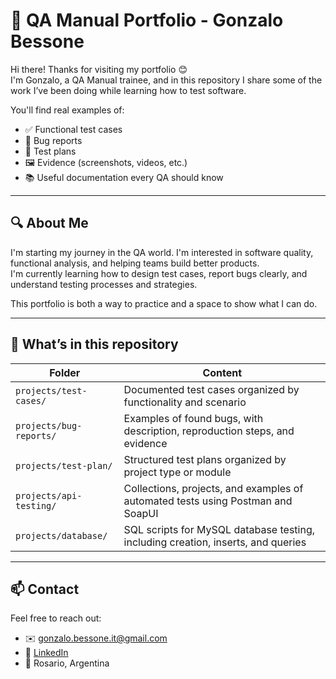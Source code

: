 # 📌 QA Manual Portfolio - Gonzalo Bessone

Hi there! Thanks for visiting my portfolio 😊  
I'm Gonzalo, a QA Manual trainee, and in this repository I share some of the work I’ve been doing while learning how to test software.

You'll find real examples of:

- ✅ Functional test cases
- 🐞 Bug reports
- 📝 Test plans
- 🖼️ Evidence (screenshots, videos, etc.)
- 📚 Useful documentation every QA should know

---

## 🔍 About Me

I'm starting my journey in the QA world. I'm interested in software quality, functional analysis, and helping teams build better products.  
I'm currently learning how to design test cases, report bugs clearly, and understand testing processes and strategies.

This portfolio is both a way to practice and a space to show what I can do.

---

## 📁 What’s in this repository

| Folder          | Content                                                                                  |
|-----------------|------------------------------------------------------------------------------------------|
| `projects/test-cases/`   | Documented test cases organized by functionality and scenario                            |
| `projects/bug-reports/`  | Examples of found bugs, with description, reproduction steps, and evidence               |
| `projects/test-plan/`    | Structured test plans organized by project type or module                               |
| `projects/api-testing/`  | Collections, projects, and examples of automated tests using Postman and SoapUI          |
| `projects/database/`     | SQL scripts for MySQL database testing, including creation, inserts, and queries         |
---

## 📫 Contact

Feel free to reach out:

- ✉️ gonzalo.bessone.it@gmail.com  
- 💼 [LinkedIn](https://www.linkedin.com/in/gonzalobessone/)  
- 📍 Rosario, Argentina  
